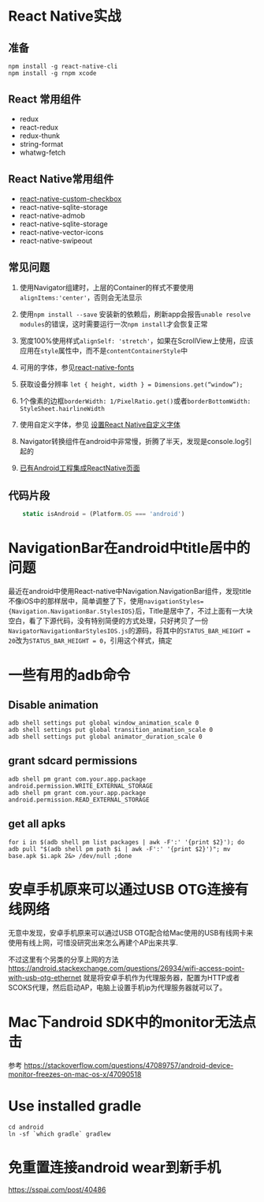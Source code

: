 # React Native实战

## 准备

```shell
npm install -g react-native-cli 
npm install -g rnpm xcode
```

## React 常用组件
* redux
* react-redux
* redux-thunk
* string-format
* whatwg-fetch

## React Native常用组件
* [react-native-custom-checkbox](https://github.com/caroaguilar/react-native-custom-checkbox)
* react-native-sqlite-storage
* react-native-admob
* react-native-sqlite-storage
* react-native-vector-icons
* react-native-swipeout

## 常见问题
1. 使用Navigator组建时，上层的Container的样式不要使用`alignItems:'center'`，否则会无法显示

2. 使用`npm install --save` 安装新的依赖后，刷新app会报告`unable resolve modules`的错误，这时需要运行一次`npm install`才会恢复正常

3. 宽度100%使用样式`alignSelf: 'stretch'`，如果在ScrollView上使用，应该应用在`style`属性中，而不是`contentContainerStyle`中

4. 可用的字体，参见[react-native-fonts](https://github.com/dabit3/react-native-fonts)

5. 获取设备分辨率 `let { height, width } = Dimensions.get(“window”);`

6. 1个像素的边框`borderWidth: 1/PixelRatio.get()`或者`borderBottomWidth: StyleSheet.hairlineWidth`

7. 使用自定义字体，参见 [设置React Native自定义字体](http://bbs.reactnative.cn/topic/204/%E8%AE%BE%E7%BD%AEreact-native%E8%87%AA%E5%AE%9A%E4%B9%89%E5%AD%97%E4%BD%93)

8. Navigator转换组件在android中非常慢，折腾了半天，发现是console.log引起的

9. [已有Android工程集成ReactNative页面](http://www.jianshu.com/p/d63c9a22973d/comments/794117)

## 代码片段
```javascript
    static isAndroid = (Platform.OS === 'android')
```


# NavigationBar在android中title居中的问题
最近在android中使用React-native中Navigation.NavigationBar组件，发现title不像iOS中的那样居中，简单调整了下，使用`navigationStyles={Navigation.NavigationBar.StylesIOS}`后，Title是居中了，不过上面有一大块空白，看了下源代码，没有特别简便的方式处理，只好拷贝了一份`NavigatorNavigationBarStylesIOS.js`的源码，将其中的`STATUS_BAR_HEIGHT = 20`改为`STATUS_BAR_HEIGHT = 0`，引用这个样式，搞定

# 一些有用的adb命令

## Disable animation
```shell
adb shell settings put global window_animation_scale 0
adb shell settings put global transition_animation_scale 0
adb shell settings put global animator_duration_scale 0
```

## grant sdcard permissions
```shell
adb shell pm grant com.your.app.package android.permission.WRITE_EXTERNAL_STORAGE
adb shell pm grant com.your.app.package android.permission.READ_EXTERNAL_STORAGE
```

## get all apks
```shell
for i in $(adb shell pm list packages | awk -F':' '{print $2}'); do adb pull "$(adb shell pm path $i | awk -F':' '{print $2}')"; mv base.apk $i.apk 2&> /dev/null ;done
```

# 安卓手机原来可以通过USB OTG连接有线网络
无意中发现，安卓手机原来可以通过USB OTG配合给Mac使用的USB有线网卡来使用有线上网，可惜没研究出来怎么再建个AP出来共享.

不过这里有个另类的分享上网的方法
https://android.stackexchange.com/questions/26934/wifi-access-point-with-usb-otg-ethernet
就是将安卓手机作为代理服务器，配置为HTTP或者SCOKS代理，然后启动AP，电脑上设置手机ip为代理服务器就可以了。

# Mac下android SDK中的monitor无法点击

参考 https://stackoverflow.com/questions/47089757/android-device-monitor-freezes-on-mac-os-x/47090518

# Use installed gradle

```shell
cd android
ln -sf `which gradle` gradlew
```

# 免重置连接android wear到新手机

https://sspai.com/post/40486

